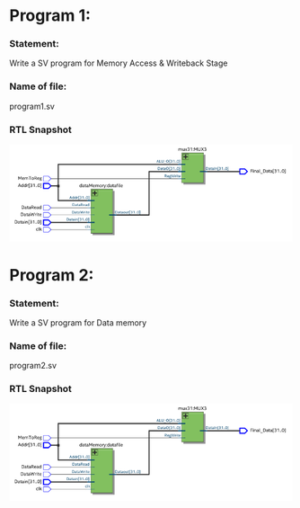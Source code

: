 # Program 1: 
### Statement: 
Write a SV program for Memory Access & Writeback Stage

### Name of file:
program1.sv

### RTL Snapshot
![Screenshot of RTL view, full screen][def]

[def]: Memory-Access_Writeback.png

# Program 2: 
### Statement: 
Write a SV program for Data memory

### Name of file:
program2.sv

### RTL Snapshot
![Screenshot of RTL view, full screen][def2]

[def2]: Memory-Access_Writeback.png